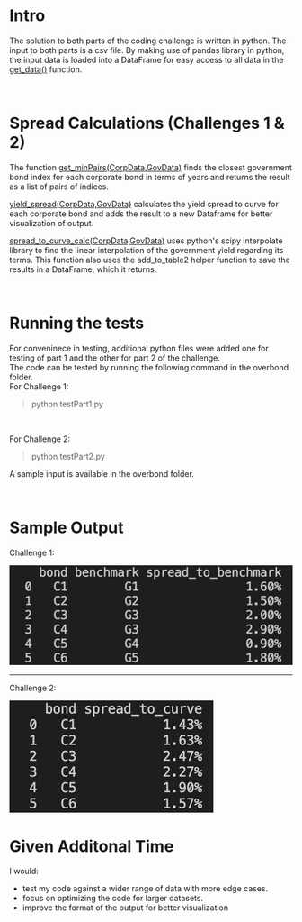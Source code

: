 # Intro
The solution to both parts of the coding challenge is written in python. 
The input to both parts is a csv file. By making use of pandas library in python, the input data is loaded into a DataFrame for easy access to all data in the <ins>get_data()</ins> function.

<br />

# Spread Calculations (Challenges 1 & 2)

The function <ins>get_minPairs(CorpData,GovData)</ins> finds the closest government bond index for each corporate bond in terms of years and returns the result as a list of pairs of indices.

<ins>yield_spread(CorpData,GovData)</ins> calculates the yield spread to curve for each corporate bond and adds the result to a new Dataframe for better visualization of output.

<ins>spread_to_curve_calc(CorpData,GovData)</ins> uses python's scipy interpolate library to find the linear interpolation of the government yield regarding its terms. This function also uses the add_to_table2 helper function to save the results in a DataFrame, which it returns.

<br />

# Running the tests
For conveninece in testing, additional python files were added one for testing of part 1 and the other for part 2 of the challenge. <br />
The code can be tested by running the following command in the overbond folder.<br />
For Challenge 1:
>   python testPart1.py
<br />

For Challenge 2:
>   python testPart2.py

A sample input is available in the overbond folder.

<br />

# Sample Output 
Challenge 1:

![Image](sampleOutput1.png "icon")

----
Challenge 2:

![Image](sampleOutput2.png "icon")

# Given Additonal Time
I would:
- test my code against a wider range of data with more edge cases.
-  focus on optimizing the code for larger datasets.
- improve the format of the output for better visualization  